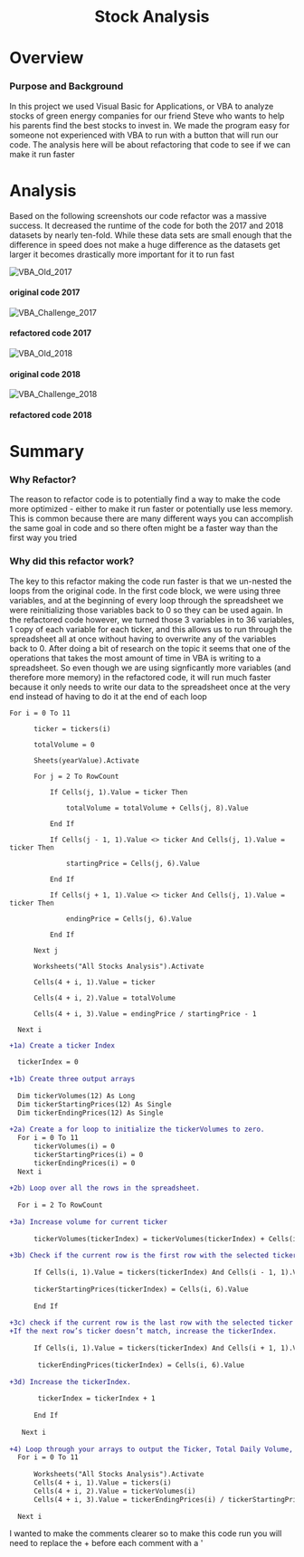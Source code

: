 <h1 Align="Center">
  
  Stock Analysis

  # Overview
  
  ### Purpose and Background
  
  <p>In this project we used Visual Basic for Applications, or VBA to analyze stocks of green energy companies for our friend Steve who wants to help his parents find the best stocks to invest in. We made the program easy for someone not experienced with VBA to run with a button that will run our code. The analysis here will be about refactoring that code to see if we can make it run faster</p>
  
  # Analysis
  <p>
  
  Based on the following screenshots our code refactor was a massive success. It decreased the runtime of the code for both the 2017 and 2018 datasets by nearly ten-fold. While these data sets are small enough that the difference in speed does not make a huge difference as the datasets get larger it becomes drastically more important for it to run fast
    
  ![VBA_Old_2017](https://user-images.githubusercontent.com/106105597/176469561-78469bd4-d85c-406b-a159-c8fe0e27376b.png)
   #### original code 2017
    
  ![VBA_Challenge_2017](https://user-images.githubusercontent.com/106105597/176467212-a41b4aad-c92f-49f0-8f67-f8bae440de4a.png)
  #### refactored code 2017
    

  ![VBA_Old_2018](https://user-images.githubusercontent.com/106105597/176479678-0bce1b87-21a0-4547-9818-8c579d009da4.png)
  #### original code 2018
    
  ![VBA_Challenge_2018](https://user-images.githubusercontent.com/106105597/176479785-251f7c76-d2fe-4a31-a561-76d3b6eb8de4.png)
  #### refactored code 2018
    
  </p>
    
  # Summary
  
  <p></p>
  
  ### Why Refactor?
   
  <p>The reason to refactor code is to potentially find a way to make the code more optimized - either to make it run faster or potentially use less memory. This is common because there are many different ways you can accomplish the same goal in code and so there often might be a faster way than the first way you tried</p> 
  
  ### Why did this refactor work?
  The key to this refactor making the code run faster is that we un-nested the loops from the original code. In the first code block, we were using three variables, and at the beginning of every loop through the spreadsheet we were reinitializing those variables back to 0 so they can be used again. In the refactored code however, we turned those 3 variables in to 36 variables, 1 copy of each variable for each ticker, and this allows us to run through the spreadsheet all at once without having to overwrite any of the variables back to 0. After doing a bit of research on the topic it seems that one of the operations that takes the most amount of time in VBA is writing to a spreadsheet. So even though we are using signficantly more variables (and therefore more memory) in the refactored code, it will run much faster because it only needs to write our data to the spreadsheet once at the very end instead of having to do it at the end of each loop
  ```
  For i = 0 To 11
    
        ticker = tickers(i)
        
        totalVolume = 0
        
        Sheets(yearValue).Activate
        
        For j = 2 To RowCount
            
            If Cells(j, 1).Value = ticker Then
                
                totalVolume = totalVolume + Cells(j, 8).Value
                
            End If
            
            If Cells(j - 1, 1).Value <> ticker And Cells(j, 1).Value = ticker Then
            
                startingPrice = Cells(j, 6).Value
                
            End If
            
            If Cells(j + 1, 1).Value <> ticker And Cells(j, 1).Value = ticker Then
            
                endingPrice = Cells(j, 6).Value
            
            End If
            
        Next j

        Worksheets("All Stocks Analysis").Activate
        
        Cells(4 + i, 1).Value = ticker
        
        Cells(4 + i, 2).Value = totalVolume
        
        Cells(4 + i, 3).Value = endingPrice / startingPrice - 1
        
    Next i
  ```
  
  ```diff
  +1a) Create a ticker Index
    
    tickerIndex = 0
    
  +1b) Create three output arrays
    
    Dim tickerVolumes(12) As Long
    Dim tickerStartingPrices(12) As Single
    Dim tickerEndingPrices(12) As Single
    
+2a) Create a for loop to initialize the tickerVolumes to zero.
    For i = 0 To 11
        tickerVolumes(i) = 0
        tickerStartingPrices(i) = 0
        tickerEndingPrices(i) = 0
    Next i
    
  +2b) Loop over all the rows in the spreadsheet.
    
    For i = 2 To RowCount
    
 +3a) Increase volume for current ticker
        
        tickerVolumes(tickerIndex) = tickerVolumes(tickerIndex) + Cells(i, 8).Value
        
 +3b) Check if the current row is the first row with the selected tickerIndex.
            
        If Cells(i, 1).Value = tickers(tickerIndex) And Cells(i - 1, 1).Value <> tickers(tickerIndex) Then
         
        tickerStartingPrices(tickerIndex) = Cells(i, 6).Value
         
        End If
        
 +3c) check if the current row is the last row with the selected ticker
 +If the next row’s ticker doesn’t match, increase the tickerIndex.
            
        If Cells(i, 1).Value = tickers(tickerIndex) And Cells(i + 1, 1).Value <> tickers(tickerIndex) Then
         
         tickerEndingPrices(tickerIndex) = Cells(i, 6).Value
         
  +3d) Increase the tickerIndex.
         
         tickerIndex = tickerIndex + 1
         
        End If
    
     Next i
           
  +4) Loop through your arrays to output the Ticker, Total Daily Volume, and Return.
    For i = 0 To 11
        
        Worksheets("All Stocks Analysis").Activate
        Cells(4 + i, 1).Value = tickers(i)
        Cells(4 + i, 2).Value = tickerVolumes(i)
        Cells(4 + i, 3).Value = tickerEndingPrices(i) / tickerStartingPrices(i) - 1
        
    Next i
   ```
  I wanted to make the comments clearer so to make this code run you will need to replace the + before each comment with a '
  
  <p></p>
